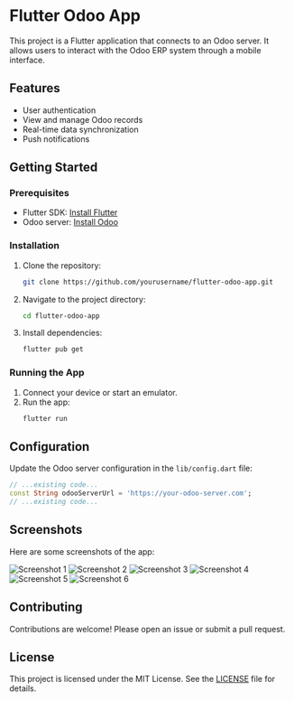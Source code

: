 # Flutter Odoo App

This project is a Flutter application that connects to an Odoo server. It allows users to interact with the Odoo ERP system through a mobile interface.

## Features

- User authentication
- View and manage Odoo records
- Real-time data synchronization
- Push notifications

## Getting Started

### Prerequisites

- Flutter SDK: [Install Flutter](https://flutter.dev/docs/get-started/install)
- Odoo server: [Install Odoo](https://www.odoo.com/documentation/14.0/setup/install.html)

### Installation

1. Clone the repository:
    ```sh
    git clone https://github.com/yourusername/flutter-odoo-app.git
    ```
2. Navigate to the project directory:
    ```sh
    cd flutter-odoo-app
    ```
3. Install dependencies:
    ```sh
    flutter pub get
    ```

### Running the App

1. Connect your device or start an emulator.
2. Run the app:
    ```sh
    flutter run
    ```

## Configuration

Update the Odoo server configuration in the `lib/config.dart` file:
```dart
// ...existing code...
const String odooServerUrl = 'https://your-odoo-server.com';
// ...existing code...
```

## Screenshots

Here are some screenshots of the app:

![Screenshot 1](./screen/a001.png)
![Screenshot 2](./screen/a002.png)
![Screenshot 3](./screen/a003.png)
![Screenshot 4](./screen/a004.png)
![Screenshot 5](./screen/a005.png)
![Screenshot 6](./screen/a006.png)

## Contributing

Contributions are welcome! Please open an issue or submit a pull request.

## License

This project is licensed under the MIT License. See the [LICENSE](LICENSE) file for details.
